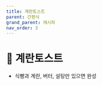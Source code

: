 ```yaml
---
title: 계란토스트
parent: 간편식
grand_parent: 레시피
nav_order: 3
---
```


# 🍞 계란토스트

- 식빵과 계란, 버터, 설탕만 있으면 완성
